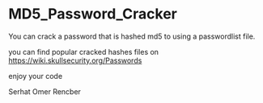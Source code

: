 # MD5_Password_Cracker
You can crack a password that  is hashed md5 to using a passwordlist file.

you can find popular cracked hashes files on https://wiki.skullsecurity.org/Passwords

enjoy your code

Serhat Omer Rencber

